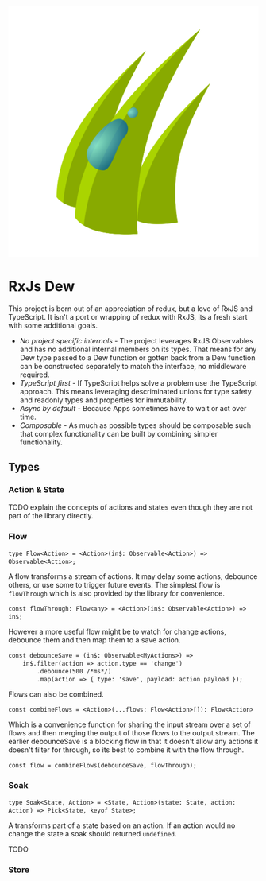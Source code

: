 <img title="logo" src="logo/logo.svg" style="{width: 20em; height: 20em;}">

# RxJs Dew

This project is born out of an appreciation of redux, but a love of RxJS and
TypeScript. It isn't a port or wrapping of redux with RxJS, its a fresh start
with some additional goals.

- *No project specific internals* - The project leverages RxJS Observables and
  has no additional internal members on its types.  That means for any Dew
  type passed to a Dew function or gotten back from a Dew function can be
  constructed separately to match the interface, no middleware required.
- *TypeScript first* - If TypeScript helps solve a problem use the TypeScript
  approach. This means leveraging descriminated unions for type safety and
  readonly types and properties for immutability.
- *Async by default* - Because Apps sometimes have to wait or act over time.
- *Composable* - As much as possible types should be composable such that
  complex functionality can be built by combining simpler functionality.

## Types

### Action & State

TODO explain the concepts of actions and states even though they are not
part of the library directly.

### Flow

```
type Flow<Action> = <Action>(in$: Observable<Action>) => Observable<Action>;
```

A flow transforms a stream of actions. It may delay some actions, debounce
others, or use some to trigger future events.  The simplest flow is
`flowThrough` which is also provided by the library for convenience.

```
const flowThrough: Flow<any> = <Action>(in$: Observable<Action>) => in$;
```

However a more useful flow might be to watch for change actions, debounce them
and then map them to a save action.

```
const debounceSave = (in$: Observable<MyActions>) =>
    in$.filter(action => action.type == 'change')
        .debounce(500 /*ms*/)
        .map(action => { type: 'save', payload: action.payload });
```

Flows can also be combined.

```
const combineFlows = <Action>(...flows: Flow<Action>[]): Flow<Action>
```

Which is a convenience function for sharing the input stream over a set
of flows and then merging the output of those flows to the output stream. The
earlier debounceSave is a blocking flow in that it doesn't allow any actions it
doesn't filter for through, so its best to combine it with the flow through.

```
const flow = combineFlows(debounceSave, flowThrough);
```

### Soak

```
type Soak<State, Action> = <State, Action>(state: State, action: Action) => Pick<State, keyof State>;
```

A transforms part of a state based on an action.  If an action would no change
the state a soak should returned `undefined`.

TODO

### Store
